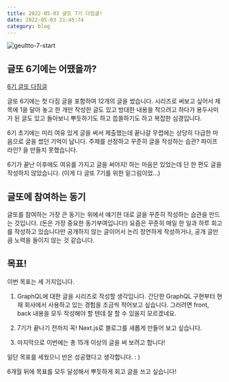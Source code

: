 ```yaml
---
title: 2022-05-03 글또 7기 다짐글!
date: 2022-05-03 21:45:74
category: blog
---
```


![geultto-7-start](https://drive.google.com/uc?export=view&id=1bs0rNcVif4kdGVbQYC414I_dSZU7OTpM)

## 글또 6기에는 어땠을까?

[6기 글또 다짐글](https://blog.doitreviews.com/blog/2021-07-20-geultto-6-start/)

글또 6기에는 첫 다짐 글을 포함하여 12개의 글을 썼습니다. 시리즈로 써보고 싶어서 제목에 1을 달아 놓고 한 개만 작성한 글도 있고 방대한 내용을 적으려고 하다가 용두사미가 된 글도 있고 돌아보니 뿌듯하기도 하고 씁쓸하기도 하고 복잡한 심경입니다.

6기 초기에는 미리 여유 있게 글을 써서 제출했는데 끝나갈 무렵에는 상당히 다급한 마음으로 글을 썼던 기억이 납니다. 주제를 선정하고 꾸준히 글을 작성하는 습관? 파이프라인? 을 만들지 못했습니다.

6기가 끝난 이후에도 여유를 가지고 글을 써야지! 하는 마음은 있었는데 단 한 편도 글을 작성하지 않았습니다. (이게 다 글또 7기를 위한 밑그림이었...)

## 글또에 참여하는 동기
글또를 참여하는 가장 큰 동기는 위에서 얘기한 대로 글을 꾸준히 작성하는 습관을 만드는 것입니다. (돈은 가장 중요한 동기부여입니다!) 요즘은 꾸준히 매일 한 일과 하루 회고를 작성하고 있습니다만 공개하지 않는 글이어서 논리 정연하게 작성하거나, 공개 글만큼 노력을 들이지 않는 것 같습니다.

## 목표!
이번 목표는 세 가지입니다.

1. GraphQL에 대한 글을 시리즈로 작성할 생각입니다. 간단한 GraphQL 구현부터 현재 회사에서 사용하고 있는 경험을 조금씩 적어보고 싶습니다. 그러려면 front, back 내용을 모두 작성해야 할 텐데 잘 할 수 있을지 모르겠네요.

2. 7기가 끝나기 전까지 꼭! Next.js로 블로그를 새롭게 만들어 보고 싶습니다.

3. 마지막으로 이번에는 총 15개 이상의 글을 써 보려고 합니다!

일단 목표를 세웠으니 반은 성공했다고 생각합니다. : )

6개월 뒤에 목표를 모두 달성해서 뿌듯하게 회고 글을 쓰고 싶습니다!
